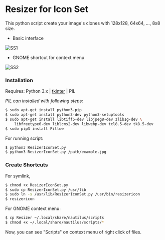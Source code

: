 # Resizer for Icon Set

This python script create your image's clones with 128x128, 64x64, ..., 8x8 size.

  - Basic interface
  
![SS1](http://i.hizliresim.com/brDOY0.png)

  - GNOME shortcut for context menu

![SS2](http://i.hizliresim.com/X0knJj.png)

### Installation

Requires: Python 3.x | [tkinter] | PIL

*PIL can installed with following steps:*

```sh
$ sudo apt-get install python3-pip
$ sudo apt-get install python3-dev python3-setuptools
$ sudo apt-get install libtiff5-dev libjpeg8-dev zlib1g-dev \
    libfreetype6-dev liblcms2-dev libwebp-dev tcl8.5-dev tk8.5-dev
$ sudo pip3 install Pillow
```

For running script:

```sh
$ python3 ResizerIconSet.py
$ python3 ResizerIconSet.py /path/example.jpg
```

### Create Shortcuts

For symlink,
```sh
$ chmod +x ResizerIconSet.py
$ sudo cp ResizerIconSet.py /usr/lib
$ sudo ln -s /usr/lib/ResizerIconSet.py /usr/bin/resizericon
$ resizericon
```
For GNOME context menu:
```sh
$ cp Resizer ~/.local/share/nautilus/scripts
$ chmod +x ~/.local/share/nautilus/scripts/*
```
Now, you can see "Scripts" on context menu of right click of files.

[tkinter]:<https://pythonspot.com/en/tag/tkinter/>
